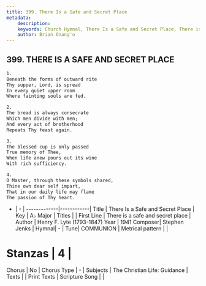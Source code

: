 ```yaml
---
title: 399. There Is a Safe and Secret Place
metadata:
    description: 
    keywords: Church Hymnal, There Is a Safe and Secret Place, There is a safe and secret place, 
    author: Brian Onang'o
---
```



## 399. THERE IS A SAFE AND SECRET PLACE

```txt
1.
Beneath the forms of outward rite
Thy supper, Lord, is spread
In every quiet upper room
Where fainting souls are fed.

2.
The bread is always consecrate
Which men divide with men;
And every act of brotherhood
Repeats Thy feast again.

3.
The blessed cup is only passed
True memory of Thee,
When life anew pours out its wine
With rich sufficiency.

4.
O Master, through these symbols shared,
Thine own dear self impart,
That in our daily life may flame
The passion of Thy heart.
```

- |   -  |
-------------|------------|
Title | There Is a Safe and Secret Place |
Key | A♭ Major |
Titles |  |
First Line | There is a safe and secret place |
Author | Henry F. Lyte (1793-1847)
Year | 1941
Composer| Stephen Jenks |
Hymnal|  - |
Tune| COMMUNION |
Metrical pattern | |
# Stanzas | 4 |
Chorus | No |
Chorus Type | - |
Subjects | The Christian Life: Guidance |
Texts |  |
Print Texts | 
Scripture Song |  |
  

